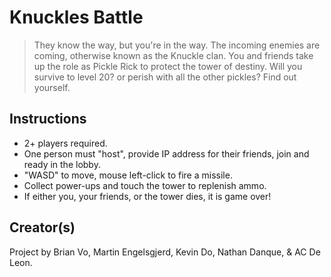 # Knuckles Battle
> They know the way, but you're in the way.
The incoming enemies are coming, otherwise known as the Knuckle clan.  You and friends take up the role as Pickle Rick to protect the tower of destiny. Will you survive to level 20? or perish with all the other pickles? Find out yourself.

## Instructions
- 2+ players required.
- One person must "host", provide IP address for their friends, join and ready in the lobby.
- "WASD" to move, mouse left-click to fire a missile.
- Collect power-ups and touch the tower to replenish ammo.
- If either you, your friends, or the tower dies, it is game over!

## Creator(s)
Project by Brian Vo, Martin Engelsgjerd, Kevin Do, Nathan Danque, & AC De Leon.

